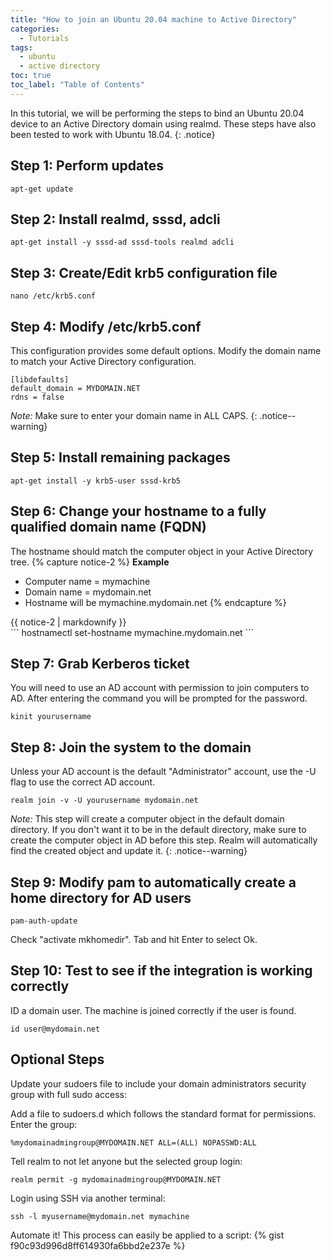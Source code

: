 ```yaml
---
title: "How to join an Ubuntu 20.04 machine to Active Directory"
categories:
  - Tutorials
tags:
  - ubuntu
  - active directory
toc: true
toc_label: "Table of Contents"
---
```


In this tutorial, we will be performing the steps to bind an Ubuntu 20.04 device to an Active Directory domain using realmd. These steps have also been tested to work with Ubuntu 18.04.
{: .notice}

## Step 1: Perform updates
```
apt-get update
```

## Step 2: Install realmd, sssd, adcli
```
apt-get install -y sssd-ad sssd-tools realmd adcli
```

## Step 3: Create/Edit krb5 configuration file
```
nano /etc/krb5.conf
```

## Step 4: Modify /etc/krb5.conf
This configuration provides some default options. Modify the domain name to match your Active Directory configuration.
```
[libdefaults]
default_domain = MYDOMAIN.NET
rdns = false
```
*Note:* Make sure to enter your domain name in ALL CAPS.
{: .notice--warning}

## Step 5: Install remaining packages
```
apt-get install -y krb5-user sssd-krb5
```

## Step 6: Change your hostname to a fully qualified domain name (FQDN)
The hostname should match the computer object in your Active Directory tree.
{% capture notice-2 %}
 **Example**
* Computer name = mymachine
* Domain name = mydomain.net
* Hostname will be mymachine.mydomain.net
{% endcapture %}

<div class="notice">
  {{ notice-2 | markdownify }}
</div>
```
hostnamectl set-hostname mymachine.mydomain.net
```

## Step 7: Grab Kerberos ticket
You will need to use an AD account with permission to join computers to AD.  After entering the command you will be prompted for the password.
```
kinit yourusername
```

## Step 8: Join the system to the domain
Unless your AD account is the default "Administrator" account, use the -U flag to use the correct AD account.
```
realm join -v -U yourusername mydomain.net
```
*Note:* This step will create a computer object in the default domain directory. If you don't want it to be in the default directory, make sure to create the computer object in AD before this step. Realm will automatically find the created object and update it.
{: .notice--warning}

## Step 9: Modify pam to automatically create a home directory for AD users
```
pam-auth-update
```
Check "activate mkhomedir". Tab and hit Enter to select Ok.

## Step 10: Test to see if the integration is working correctly
ID a domain user. The machine is joined correctly if the user is found.
```
id user@mydomain.net
```

## Optional Steps
Update your sudoers file to include your domain administrators security group with full sudo access:

Add a file to sudoers.d which follows the standard format for permissions. Enter the group:
```
%mydomainadmingroup@MYDOMAIN.NET ALL=(ALL) NOPASSWD:ALL
```

Tell realm to not let anyone but the selected group login:

```
realm permit -g mydomainadmingroup@MYDOMAIN.NET
```

Login using SSH via another terminal:
```
ssh -l myusername@mydomain.net mymachine
```

Automate it! This process can easily be applied to a script:
{% gist f90c93d996d8ff614930fa6bbd2e237e %}
